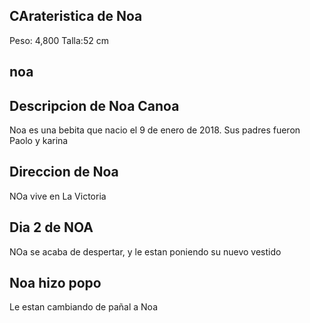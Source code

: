## CArateristica de Noa
Peso: 4,800
Talla:52 cm

## noa

## Descripcion de Noa Canoa
Noa es una bebita que nacio el 9 de enero  de 2018. Sus padres fueron Paolo y karina

## Direccion de Noa
NOa vive en La Victoria

## Dia 2 de NOA 
NOa se acaba de despertar, y le estan poniendo su nuevo vestido

## Noa hizo popo
Le estan cambiando de pañal a Noa